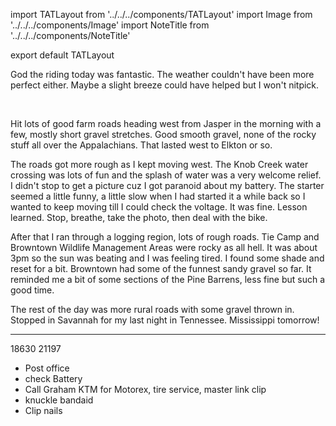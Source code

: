 import TATLayout from '../../../components/TATLayout'
import Image from '../../../components/Image'
import NoteTitle from '../../../components/NoteTitle'

export default TATLayout

<NoteTitle
  title="August 27, 2018 &mdash; Tennessee"
  subtitle="265 miles"
/>

God the riding today was fantastic. The weather couldn't have been more perfect either. Maybe a slight breeze could have helped but I won't nitpick.

<Image src="https://s3.amazonaws.com/tat.honkytonk.in/10/IMG_2661.jpg" alt="" />
<Image src="https://s3.amazonaws.com/tat.honkytonk.in/10/IMG_2662.jpg" alt="" />
<Image src="https://s3.amazonaws.com/tat.honkytonk.in/10/IMG_2670.jpg" alt="" />
<Image src="https://s3.amazonaws.com/tat.honkytonk.in/10/IMG_2671.jpg" alt="" />

Hit lots of good farm roads heading west from Jasper in the morning with a few, mostly short gravel stretches. Good smooth gravel, none of the rocky stuff all over the Appalachians. That lasted west to Elkton or so.

The roads got more rough as I kept moving west. The Knob Creek water crossing was lots of fun and the splash of water was a very welcome relief. I didn't stop to get a picture cuz I got paranoid about my battery. The starter seemed a little funny, a little slow when I had started it a while back so I wanted to keep moving till I could check the voltage. It was fine. Lesson learned. Stop, breathe, take the photo, then deal with the bike.

After that I ran through a logging region, lots of rough roads. Tie Camp and Browntown Wildlife Management Areas were rocky as all hell. It was about 3pm so the sun was beating and I was feeling tired. I found some shade and reset for a bit. Browntown had some of the funnest sandy gravel so far. It reminded me a bit of some sections of the Pine Barrens, less fine but such a good time.

The rest of the day was more rural roads with some gravel thrown in. Stopped in Savannah for my last night in Tennessee. Mississippi tomorrow!

---

18630
21197

- Post office
- check Battery
- Call Graham KTM for Motorex, tire service, master link clip
- knuckle bandaid
- Clip nails
